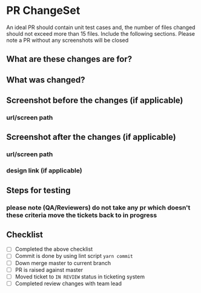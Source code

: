 # PR ChangeSet

An ideal PR should contain unit test cases and, the number of files changed should not exceed more than 15 files. Include the following sections. Please note a PR without any screenshots will be closed

## What are these changes are for?

## What was changed?

## Screenshot before the changes (if applicable)

### url/screen path

## Screenshot after the changes (if applicable)

### url/screen path

### design link (if applicable)

## Steps for testing

### please note (QA/Reviewers) do not take any pr which doesn't these criteria move the tickets back to in progress

## Checklist

- [ ] Completed the above checklist
- [ ] Commit is done by using lint script `yarn commit`
- [ ] Down merge master to current branch
- [ ] PR is raised against master
- [ ] Moved ticket to `IN REVIEW` status in ticketing system
- [ ] Completed review changes with team lead
